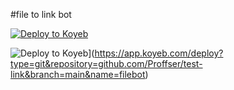 
#file to link bot

[![Deploy to Koyeb](https://www.koyeb.com/static/images/deploy/button.svg)](https://app.koyeb.com/deploy?...) 

![Deploy to Koyeb](https://www.koyeb.com/static/images/deploy/button.svg)](https://app.koyeb.com/deploy?type=git&repository=github.com/Proffser/test-link&branch=main&name=filebot)
